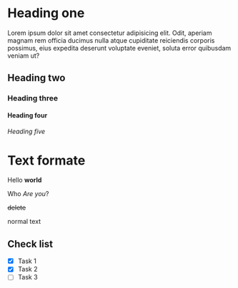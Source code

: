 
# Heading one
Lorem ipsum dolor sit amet consectetur adipisicing elit. Odit, aperiam magnam rem officia ducimus nulla atque cupiditate reiciendis corporis possimus, eius expedita deserunt voluptate eveniet, soluta error quibusdam veniam ut?
## Heading two
### Heading three
#### Heading four
###### Heading five

# Text formate

Hello **world**

Who *Are you*?

~~delete~~

normal text

## Check list

- [x] Task 1
- [x] Task 2
- [ ] Task 3 